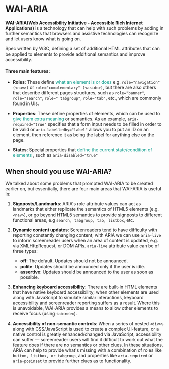 # WAI-ARIA

**WAI-ARIA(Web Accessibility Initiative - Accessible Rich Internet Applications)** is a technology that can help with
such problems by adding in further semantics that browsers and assistive technologies can recognize and let users know
what is going on.

Spec written by W3C, defining a set of additional HTML attributes that can be applied to elements to provide additional
semantics and improve accessibility.

#### Three main features:

- **Roles**: These define <span style="color: #009988">what an element is or does</span>
  e.g. `role="navigation" (<nav>)`
  or `role="complementary" (<aside>)`, but there are also others that describe different pages structures, such
  as `role="banner"`, `role="search"`, `role="
  tabgroup"`, `role="tab"`, etc., which are commonly found in UIs.


- **Properties**: These define properties of elements, which can be used to <span style="color: #009988">give them extra
  meaning</span> or semantics. As an example, `aria-required="true"` specifies that a form input needs to be filled in
  order to be valid or
  `aria-labelledby="label"` allows you to put an ID on an element, then reference it as being the label for anything
  else on the page.


- **States**: Special properties that <span style="color: #009988">define the current state/condition of elements</span>
  , such as `aria-disabled="true"`

## When should you use WAI-ARIA?

We talked about some problems that prompted WAI-ARIA to be created earlier on, but essentially, there are four main
areas that WAI-ARIA is useful in:

1. **Signposts/Landmarks**: ARIA's role attribute values can act as landmarks that either replicate the semantics of
   HTML5 elements (e.g. `<nav>`), or go beyond HTML5 semantics to provide signposts to different functional areas, e.g
   `search, tabgroup, tab, listbox`, etc.


2. **Dynamic content updates**: Screenreaders tend to have difficulty with reporting constantly changing content; with
   ARIA we can use `aria-live` to inform screenreader users when an area of content is updated, e.g. via XMLHttpRequest,
   or DOM APIs.
   `aria-live` attribute value can be of three types:
    - **off**: The default. Updates should not be announced.
    - **polite**: Updates should be announced only if the user is idle.
    - **assertive**: Updates should be announced to the user as soon as possible.


3. **Enhancing keyboard accessibility**: There are built-in HTML elements that have native keyboard accessibility; when
   other elements are used along with JavaScript to simulate similar interactions, keyboard accessibility and
   screenreader reporting suffers as a result. Where this is unavoidable, WAI-ARIA provides a means to allow other
   elements to receive focus (using `tabindex`).


4. **Accessibility of non-semantic controls**: When a series of nested `<div>`s along with CSS/JavaScript is used to
   create a complex UI-feature, or a native control is greatly enhanced/changed via JavaScript, accessibility can suffer
   — screenreader users will find it difficult to work out what the feature does if there are no semantics or other
   clues. In these situations, ARIA can help to provide what's missing with a combination of roles
   like `button, listbox, or tabgroup`, and properties like `aria-required` or `aria-posinset` to provide further clues
   as to functionality.
